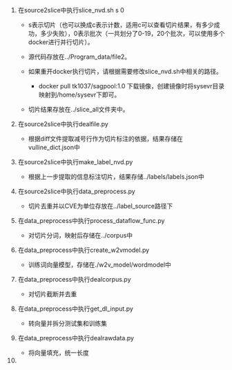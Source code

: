 1. 在source2slice中执行slice_nvd.sh s 0 
    * s表示切片（也可以换成c表示计数，适用c可以查看切片结果，有多少成功，多少失败），0表示批次（一共划分了0-19，20个批次，可以使用多个docker进行并行切片）。
    * 源代码存放在../Program_data/file2。
    * 如果重开docker执行切片，请根据需要修改slice_nvd.sh中相关的路径。  
        *  docker pull tk1037/sagpool:1.0 下载镜像，创建镜像时将sysevr目录映射到/home/sysevr下即可。

    * 切片结果存放在../slice_all文件夹中。

2. 在source2slice中执行dealfile.py
    * 根据diff文件提取减号行作为切片标注的依据，结果存储在vulline_dict.json中

3. 在source2slice中执行make_label_nvd.py
    * 根据上一步提取的信息标注切片，结果存储../labels/labels.json中
4. 在source2slice中执行data_preprocess.py
    * 切片去重并以CVE为单位存放在../label_source路径下
5. 在data_preprocess中执行process_dataflow_func.py
    * 对切片分词，映射后存储在../corpus中
6. 在data_preprocess中执行create_w2vmodel.py
    * 训练词向量模型，存储在./w2v_model/wordmodel中
7. 在data_preprocess中执行dealcorpus.py
    * 对切片截断并去重
8. 在data_preprocess中执行get_dl_input.py
    * 转向量并拆分测试集和训练集
9. 在data_preprocess中执行dealrawdata.py
    * 将向量填充，统一长度
10. 